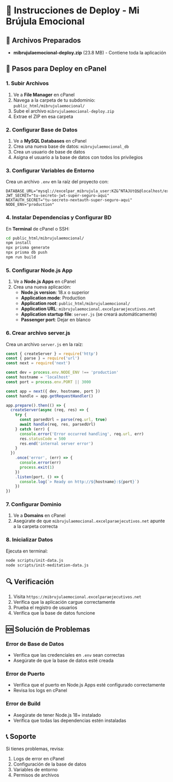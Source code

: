 # 🚀 Instrucciones de Deploy - Mi Brújula Emocional

## 📁 Archivos Preparados
- **mibrujulaemocional-deploy.zip** (23.8 MB) - Contiene toda la aplicación

## 🔧 Pasos para Deploy en cPanel

### 1. **Subir Archivos**
1. Ve a **File Manager** en cPanel
2. Navega a la carpeta de tu subdominio: `public_html/mibrujulaemocional/`
3. Sube el archivo `mibrujulaemocional-deploy.zip`
4. Extrae el ZIP en esa carpeta

### 2. **Configurar Base de Datos**
1. Ve a **MySQL Databases** en cPanel
2. Crea una nueva base de datos: `mibrujulaemocional_db`
3. Crea un usuario de base de datos
4. Asigna el usuario a la base de datos con todos los privilegios

### 3. **Configurar Variables de Entorno**
Crea un archivo `.env` en la raíz del proyecto con:

```env
DATABASE_URL="mysql://excelpar_mibrujula_user:KZ&^NTAJUtQ$@localhost/excelpar_mibrujulaemocional_db"
JWT_SECRET="tu-secreto-jwt-super-seguro-aqui"
NEXTAUTH_SECRET="tu-secreto-nextauth-super-seguro-aqui"
NODE_ENV="production"
```

### 4. **Instalar Dependencias y Configurar BD**
En **Terminal** de cPanel o SSH:

```bash
cd public_html/mibrujulaemocional/
npm install
npx prisma generate
npx prisma db push
npm run build
```

### 5. **Configurar Node.js App**
1. Ve a **Node.js Apps** en cPanel
2. Crea una nueva aplicación:
   - **Node.js version**: 18.x o superior
   - **Application mode**: Production
   - **Application root**: `public_html/mibrujulaemocional/`
   - **Application URL**: `mibrujulaemocional.excelparaejecutivos.net`
   - **Application startup file**: `server.js` (se creará automáticamente)
   - **Passenger port**: Dejar en blanco

### 6. **Crear archivo server.js**
Crea un archivo `server.js` en la raíz:

```javascript
const { createServer } = require('http')
const { parse } = require('url')
const next = require('next')

const dev = process.env.NODE_ENV !== 'production'
const hostname = 'localhost'
const port = process.env.PORT || 3000

const app = next({ dev, hostname, port })
const handle = app.getRequestHandler()

app.prepare().then(() => {
  createServer(async (req, res) => {
    try {
      const parsedUrl = parse(req.url, true)
      await handle(req, res, parsedUrl)
    } catch (err) {
      console.error('Error occurred handling', req.url, err)
      res.statusCode = 500
      res.end('internal server error')
    }
  })
    .once('error', (err) => {
      console.error(err)
      process.exit(1)
    })
    .listen(port, () => {
      console.log(`> Ready on http://${hostname}:${port}`)
    })
})
```

### 7. **Configurar Dominio**
1. Ve a **Domains** en cPanel
2. Asegúrate de que `mibrujulaemocional.excelparaejecutivos.net` apunte a la carpeta correcta

### 8. **Inicializar Datos**
Ejecuta en terminal:

```bash
node scripts/init-data.js
node scripts/init-meditation-data.js
```

## 🔍 Verificación
1. Visita `https://mibrujulaemocional.excelparaejecutivos.net`
2. Verifica que la aplicación cargue correctamente
3. Prueba el registro de usuarios
4. Verifica que la base de datos funcione

## 🆘 Solución de Problemas

### Error de Base de Datos
- Verifica que las credenciales en `.env` sean correctas
- Asegúrate de que la base de datos esté creada

### Error de Puerto
- Verifica que el puerto en Node.js Apps esté configurado correctamente
- Revisa los logs en cPanel

### Error de Build
- Asegúrate de tener Node.js 18+ instalado
- Verifica que todas las dependencias estén instaladas

## 📞 Soporte
Si tienes problemas, revisa:
1. Logs de error en cPanel
2. Configuración de la base de datos
3. Variables de entorno
4. Permisos de archivos
